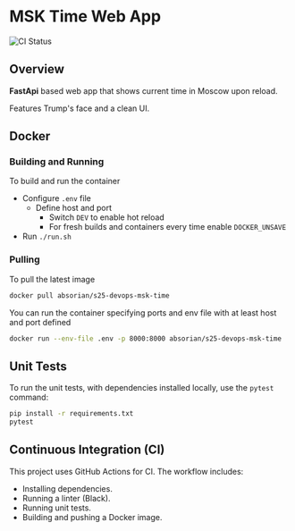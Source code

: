 # MSK Time Web App

![CI Status](https://github.com/absorian/S25-DevOps-labs/actions/workflows/app_python_ci.yml/badge.svg)

## Overview

**FastApi** based web app that shows current time in Moscow upon reload.

Features Trump's face and a clean UI.

## Docker

### Building and Running

To build and run the container

- Configure `.env` file
  - Define host and port
    - Switch `DEV` to enable hot reload
    - For fresh builds and containers every time enable `DOCKER_UNSAVE`
- Run `./run.sh`

### Pulling

To pull the latest image

```bash
docker pull absorian/s25-devops-msk-time
```

You can run the container specifying ports and env file with at least host and port defined

```bash
docker run --env-file .env -p 8000:8000 absorian/s25-devops-msk-time
```

## Unit Tests

To run the unit tests, with dependencies installed locally, use the `pytest` command:

```bash
pip install -r requirements.txt
pytest
```

## Continuous Integration (CI)

This project uses GitHub Actions for CI. The workflow includes:

- Installing dependencies.
- Running a linter (Black).
- Running unit tests.
- Building and pushing a Docker image.
